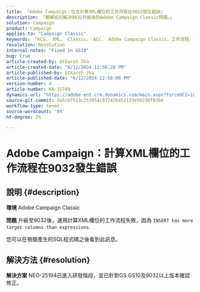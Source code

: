 ```yaml
---
title: 「Adobe Campaign：包含計算XML欄位的工作流程在9032發生錯誤」
description: 「瞭解如何解決9032升級後的Adobe Campaign Classic問題。」
solution: Campaign
product: Campaign
applies-to: "Campaign Classic"
keywords: 「KCS， XML， Classic， ACC， Adobe Campaign Classic，工作流程，計算的XML欄位，錯誤，9032」
resolution: Resolution
internal-notes: "Fixed in GS10"
bug: true
article-created-by: Utkarsh Jha
article-created-date: "6/12/2024 12:56:28 PM"
article-published-by: Utkarsh Jha
article-published-date: "6/12/2024 12:58:08 PM"
version-number: 4
article-number: KA-15749
dynamics-url: "https://adobe-ent.crm.dynamics.com/main.aspx?forceUCI=1&pagetype=entityrecord&etn=knowledgearticle&id=9370c82c-bb28-ef11-840a-00224808decd"
source-git-commit: da5cb7513c253954c97742b452133e56236f030d
workflow-type: tm+mt
source-wordcount: '99'
ht-degree: 2%

---
```


# Adobe Campaign：計算XML欄位的工作流程在9032發生錯誤

## 說明 {#description}


<b>環境</b>
Adobe Campaign Classic

<b>問題</b>
升級至9032後，運用計算XML欄位的工作流程失敗，因為 `INSERT has more target columns than expressions`.

您可以在檢閱產生的SQL程式碼之後看到此訊息。




## 解決方法 {#resolution}


<b>解決方案</b>
NEO-25194已進入研發階段，並已針對GS GS10及9032以上版本確認修正。
